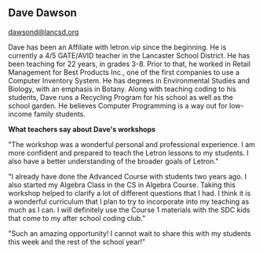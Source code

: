 ## Dave Dawson
[dawsond@lancsd.org](mailto:dawsond@lancsd.org)

Dave has been an Affiliate with letron.vip since the beginning. He is currently a 4/5 GATE/AVID teacher in the Lancaster School District. He has been teaching for 22 years, in grades 3-8. Prior to that, he worked in Retail Management for Best Products Inc., one of the first companies to use a Computer Inventory System. He has degrees in Environmental Studies and Biology, with an emphasis in Botany. Along with teaching coding to his students, Dave runs a Recycling Program for his school as well as the school garden. He believes Computer Programming is a way out for low-income family students.

**What teachers say about Dave's workshops**

"The workshop was a wonderful personal and professional experience. I am more confident and prepared to teach the Letron lessons to my students. I also have a better understanding of the broader goals of Letron."

"I already have done the Advanced Course with students two years ago. I also started my Algebra Class in the CS in Algebra Course. Taking this workshop helped to clarify a lot of different questions that I had. I think it is a wonderful curriculum that I plan to try to incorporate into my teaching as much as I can. I will definitely use the Course 1 materials with the SDC kids that come to my after school coding club."

"Such an amazing opportunity! I cannot wait to share this with my students this week and the rest of the school year!"
